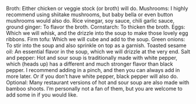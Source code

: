 Broth: Either chicken or veggie stock (or broth) will do.
Mushrooms: I highly recommend using shiitake mushrooms, but baby bella or even button mushrooms would also do.
Rice vinegar, soy sauce, chili garlic sauce, ground ginger: To flavor the broth.
Cornstarch: To thicken the broth.
Eggs: Which we will whisk, and the drizzle into the soup to make those lovely egg ribbons.
Firm tofu: Which we will cube and add to the soup.
Green onions: To stir into the soup and also sprinkle on top as a garnish.
Toasted sesame oil: An essential flavor in the soup, which we will drizzle at the very end.
Salt and pepper: Hot and sour soup is traditionally made with white pepper, which (heads up) has a different and much stronger flavor than black pepper.  I recommend adding in a pinch, and then you can always add in more later.  Or if you don’t have white pepper, black pepper will also do.
Optional: Many restaurant versions of hot and sour soup are also made with bamboo shoots.  I’m personally not a fan of them, but you are welcome to add some in if you would like.
